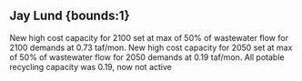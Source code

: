 ## Jay Lund {bounds:1} 
New high cost capacity for 2100 set at max of 50% of wastewater flow for 2100 demands at 0.73 taf/mon.  New high cost capacity for 2050 set at max of 50% of wastewater flow for 2050 demands at 0.19 taf/mon.
All potable recycling capacity was 0.19, now not active
